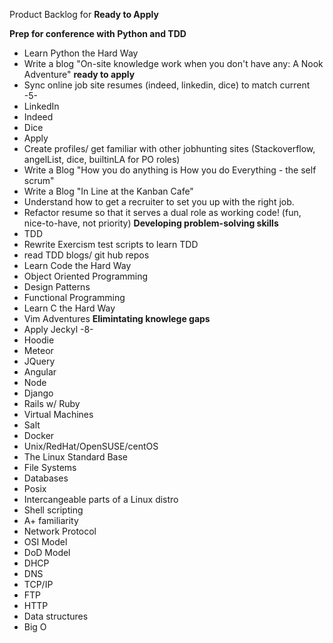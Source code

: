 Product Backlog for __Ready to Apply__






__Prep for conference with Python and TDD__
- Learn Python the Hard Way
- Write a blog "On-site knowledge work when you don't have any: A Nook Adventure"
__ready to apply__
- Sync online job site resumes (indeed, linkedin, dice) to match current -5-
 - LinkedIn
 - Indeed
 - Dice
- Apply
- Create profiles/ get familiar with other jobhunting sites (Stackoverflow, angelList, dice, builtinLA for PO roles)
- Write a Blog "How you do anything is How you do Everything - the self scrum"
- Write a Blog "In Line at the Kanban Cafe"
- Understand how to get a recruiter to set you up with the right job.
- Refactor resume so that it serves a dual role as working code! (fun, nice-to-have, not priority)
__Developing problem-solving skills__
- TDD
 - Rewrite Exercism test scripts to learn TDD
 - read TDD blogs/ git hub repos
- Learn Code the Hard Way
- Object Oriented Programming
- Design Patterns
- Functional Programming
- Learn C the Hard Way
- Vim Adventures
__Elimintating knowlege gaps__
- Apply Jeckyl -8-
- Hoodie
- Meteor
- JQuery
- Angular
- Node
- Django
- Rails w/ Ruby
- Virtual Machines
- Salt
- Docker
- Unix/RedHat/OpenSUSE/centOS
 - The Linux Standard Base
 - File Systems
 - Databases
 - Posix
 - Intercangeable parts of a Linux distro
 - Shell scripting
- A+ familiarity
- Network Protocol
 - OSI Model
 - DoD Model
 - DHCP
 - DNS
 - TCP/IP
 - FTP
 - HTTP
- Data structures
- Big O
